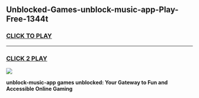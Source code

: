 
## Unblocked-Games-unblock-music-app-Play-Free-1344t
<h3>
<a href="https://premium76.site?title=unblock-music-app&ref=23A">CLICK TO PLAY</a></h3>
<hr>

<h3>
<a href="https://premium76.site?title=unblock-music-app&ref=23A">CLICK 2 PLAY</a>
  
</h3>

<a href="https://premium76.site?title=unblock-music-app&ref=23A"><img src="https://clearcache.store/games.png"></a>


**unblock-music-app games unblocked: Your Gateway to Fun and Accessible Online Gaming**
